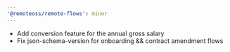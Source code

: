 ```yaml
---
'@remoteoss/remote-flows': minor
---
```


- Add conversion feature for the annual gross salary
- Fix json-schema-version for onboarding && contract amendment flows
